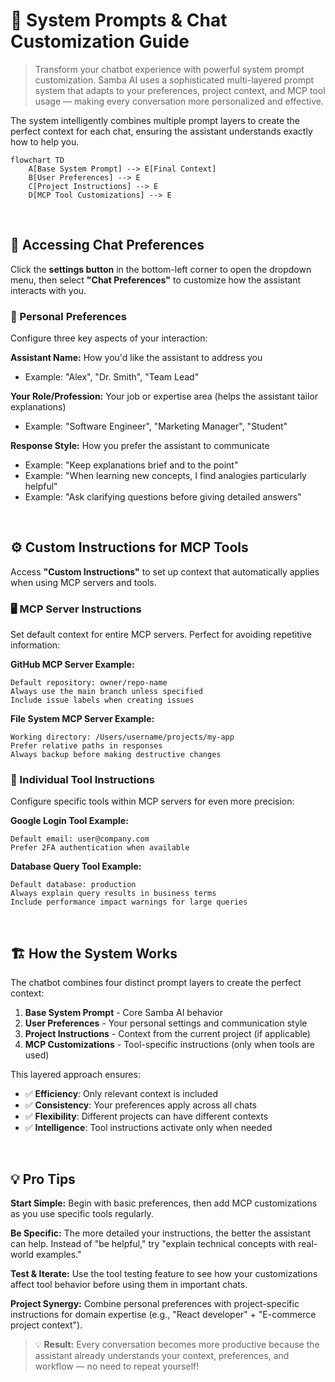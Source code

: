 # 🎯 System Prompts & Chat Customization Guide

> Transform your chatbot experience with powerful system prompt customization. Samba AI uses a sophisticated multi-layered prompt system that adapts to your preferences, project context, and MCP tool usage — making every conversation more personalized and effective.

The system intelligently combines multiple prompt layers to create the perfect context for each chat, ensuring the assistant understands exactly how to help you.

```mermaid
flowchart TD
    A[Base System Prompt] --> E[Final Context]
    B[User Preferences] --> E
    C[Project Instructions] --> E
    D[MCP Tool Customizations] --> E
```

<br/>

## 🔧 Accessing Chat Preferences

Click the **settings button** in the bottom-left corner to open the dropdown menu, then select **"Chat Preferences"** to customize how the assistant interacts with you.

### 👤 Personal Preferences

Configure three key aspects of your interaction:

**Assistant Name:** How you'd like the assistant to address you
- Example: "Alex", "Dr. Smith", "Team Lead"

**Your Role/Profession:** Your job or expertise area (helps the assistant tailor explanations)
- Example: "Software Engineer", "Marketing Manager", "Student"

**Response Style:** How you prefer the assistant to communicate
- Example: "Keep explanations brief and to the point"
- Example: "When learning new concepts, I find analogies particularly helpful"
- Example: "Ask clarifying questions before giving detailed answers"

<br/>

## ⚙️ Custom Instructions for MCP Tools

Access **"Custom Instructions"** to set up context that automatically applies when using MCP servers and tools.

### 🖥️ MCP Server Instructions

Set default context for entire MCP servers. Perfect for avoiding repetitive information:

**GitHub MCP Server Example:**
```
Default repository: owner/repo-name
Always use the main branch unless specified
Include issue labels when creating issues
```

**File System MCP Server Example:**
```
Working directory: /Users/username/projects/my-app
Prefer relative paths in responses
Always backup before making destructive changes
```

### 🔧 Individual Tool Instructions

Configure specific tools within MCP servers for even more precision:

**Google Login Tool Example:**
```
Default email: user@company.com
Prefer 2FA authentication when available
```

**Database Query Tool Example:**
```
Default database: production
Always explain query results in business terms
Include performance impact warnings for large queries
```

<br/>

## 🏗️ How the System Works

The chatbot combines four distinct prompt layers to create the perfect context:

1. **Base System Prompt** - Core Samba AI behavior
2. **User Preferences** - Your personal settings and communication style  
3. **Project Instructions** - Context from the current project (if applicable)
4. **MCP Customizations** - Tool-specific instructions (only when tools are used)

This layered approach ensures:
- ✅ **Efficiency**: Only relevant context is included
- ✅ **Consistency**: Your preferences apply across all chats
- ✅ **Flexibility**: Different projects can have different contexts
- ✅ **Intelligence**: Tool instructions activate only when needed

<br/>

## 💡 Pro Tips

**Start Simple:** Begin with basic preferences, then add MCP customizations as you use specific tools regularly.

**Be Specific:** The more detailed your instructions, the better the assistant can help. Instead of "be helpful," try "explain technical concepts with real-world examples."

**Test & Iterate:** Use the tool testing feature to see how your customizations affect tool behavior before using them in important chats.

**Project Synergy:** Combine personal preferences with project-specific instructions for domain expertise (e.g., "React developer" + "E-commerce project context").

> 💡 **Result:** Every conversation becomes more productive because the assistant already understands your context, preferences, and workflow — no need to repeat yourself! 